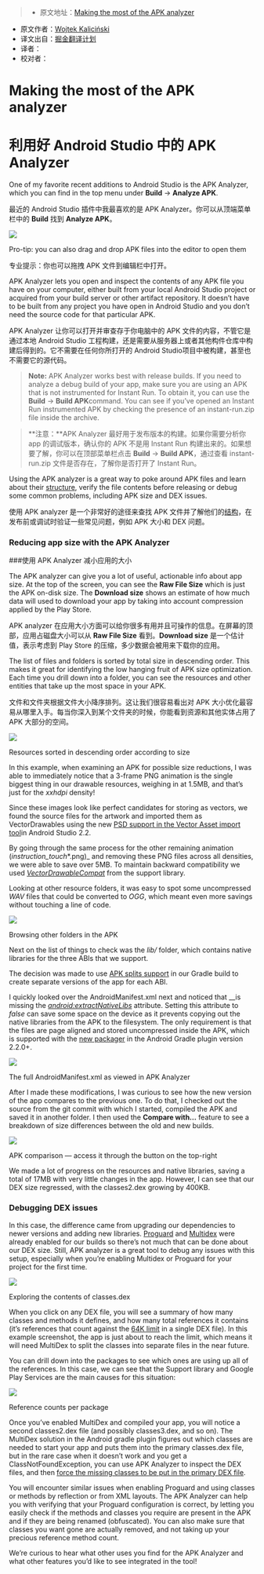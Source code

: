 > * 原文地址：[Making the most of the APK analyzer](https://medium.com/google-developers/making-the-most-of-the-apk-analyzer-c066cb871ea2#.k0s1s1kgl)
* 原文作者：[Wojtek Kaliciński](https://medium.com/@wkalicinski)
* 译文出自：[掘金翻译计划](https://github.com/xitu/gold-miner)
* 译者：
* 校对者：

# Making the most of the APK analyzer
# 利用好 Android Studio 中的 APK Analyzer






One of my favorite recent additions to Android Studio is the APK Analyzer, which you can find in the top menu under **Build** → **Analyze APK**.

最近的 Android Studio 插件中我最喜欢的是 APK Analyzer。你可以从顶端菜单栏中的 **Build** 找到 **Analyze APK**。



![](https://d262ilb51hltx0.cloudfront.net/max/800/0*RiXOWhjkTw8ELX7M.)

Pro-tip: you can also drag and drop APK files into the editor to open them

专业提示：你也可以拖拽 APK 文件到编辑栏中打开。



APK Analyzer lets you open and inspect the contents of any APK file you have on your computer, either built from your local Android Studio project or acquired from your build server or other artifact repository. It doesn’t have to be built from any project you have open in Android Studio and you don’t need the source code for that particular APK.

APK Analyzer 让你可以打开并审查存于你电脑中的 APK 文件的内容，不管它是通过本地 Android Studio 工程构建，还是需要从服务器上或者其他构件仓库中构建后得到的。它不需要在任何你所打开的 Android Studio项目中被构建，甚至也不需要它的源代码。

> **Note:** APK Analyzer works best with release builds. If you need to analyze a debug build of your app, make sure you are using an APK that is not instrumented for Instant Run. To obtain it, you can use the **Build** → **Build APK**command. You can see if you’ve opened an Instant Run instrumented APK by checking the presence of an instant-run.zip file inside the archive.

> **注意：**APK Analyzer 最好用于发布版本的构建。如果你需要分析你 app 的调试版本，确认你的 APK 不是用 Instant Run 构建出来的。如果想要了解，你可以在顶部菜单栏点击 **Build** → **Build APK**，通过查看 instant-run.zip 文件是否存在，了解你是否打开了 Instant Run。

Using the APK analyzer is a great way to poke around APK files and learn about their [structure](https://developer.android.com/topic/performance/reduce-apk-size.html#apk-structure), verify the file contents before releasing or debug some common problems, including APK size and DEX issues.

使用 APK analyzer 是一个非常好的途径来查找 APK 文件并了解他们的[结构](https://developer.android.com/topic/performance/reduce-apk-size.html#apk-structure)，在发布前或调试时验证一些常见问题，例如 APK 大小和 DEX 问题。

### Reducing app size with the APK Analyzer
###使用 APK Analyzer 减小应用的大小

The APK analyzer can give you a lot of useful, actionable info about app size. At the top of the screen, you can see the **Raw File Size** which is just the APK on-disk size. The **Download size** shows an estimate of how much data will used to download your app by taking into account compression applied by the Play Store.

APK analyzer 在应用大小方面可以给你很多有用并且可操作的信息。在屏幕的顶部，应用占磁盘大小可以从 **Raw File Size** 看到。**Download size** 是一个估计值，表示考虑到 Play Store 的压缩，多少数据会被用来下载你的应用。

The list of files and folders is sorted by total size in descending order. This makes it great for identifying the low hanging fruit of APK size optimization. Each time you drill down into a folder, you can see the resources and other entities that take up the most space in your APK.

文件和文件夹根据文件大小降序排列。这让我们很容易看出对 APK 大小优化最容易从哪里入手。每当你深入到某个文件夹的时候，你能看到资源和其他实体占用了 APK 大部分的空间。



![](https://d262ilb51hltx0.cloudfront.net/max/800/0*DRt5aMTeoIKdwYG1.)

Resources sorted in descending order according to size



In this example, when examining an APK for possible size reductions, I was able to immediately notice that a 3-frame PNG animation is the single biggest thing in our drawable resources, weighing in at 1.5MB, and that’s just for the _xxhdpi_ density!

Since these images look like perfect candidates for storing as vectors, we found the source files for the artwork and imported them as VectorDrawables using the new [PSD support in the Vector Asset import tool](https://developer.android.com/studio/write/vector-asset-studio.html)in Android Studio 2.2.

By going through the same process for the other remaining animation (_instruction_touch_*.png)_ and removing these PNG files across all densities, we were able to save over 5MB. To maintain backward compatibility we used [_VectorDrawableCompat_](https://medium.com/@chrisbanes/appcompat-v23-2-age-of-the-vectors-91cbafa87c88) from the support library.

Looking at other resource folders, it was easy to spot some uncompressed _WAV_ files that could be converted to _OGG_, which meant even more savings without touching a line of code.



![](https://d262ilb51hltx0.cloudfront.net/max/600/0*AcjFk-xj6PKOXRWe.)

Browsing other folders in the APK



Next on the list of things to check was the _lib/_ folder, which contains native libraries for the three ABIs that we support.

The decision was made to use [APK splits support](https://developer.android.com/studio/build/configure-apk-splits.html) in our Gradle build to create separate versions of the app for each ABI.

I quickly looked over the AndroidManifest.xml next and noticed that __is missing the [_android:extractNativeLibs_](https://developer.android.com/reference/android/R.attr.html#extractNativeLibs) attribute. Setting this attribute to _false_ can save some space on the device as it prevents copying out the native libraries from the APK to the filesystem. The only requirement is that the files are page aligned and stored uncompressed inside the APK, which is supported with the [new packager](http://android-developers.blogspot.com/2016/11/understanding-apk-packaging-in-android-studio-2-2.html) in the Android Gradle plugin version 2.2.0+.



![](https://d262ilb51hltx0.cloudfront.net/max/800/0*VgknN7SJh9z7hOya.)

The full AndroidManifest.xml as viewed in APK Analyzer



After I made these modifications, I was curious to see how the new version of the app compares to the previous one. To do that, I checked out the source from the git commit with which I started, compiled the APK and saved it in another folder. I then used the **Compare with…** feature to see a breakdown of size differences between the old and new builds.



![](https://d262ilb51hltx0.cloudfront.net/max/800/0*W_ZzJpAzon5xAHpc.)

APK comparison — access it through the button on the top-right



We made a lot of progress on the resources and native libraries, saving a total of 17MB with very little changes in the app. However, I can see that our DEX size regressed, with the classes2.dex growing by 400KB.

### Debugging DEX issues

In this case, the difference came from upgrading our dependencies to newer versions and adding new libraries. [Proguard](https://developer.android.com/studio/build/shrink-code.html#shrink-code) and [Multidex](https://developer.android.com/studio/build/multidex.html) were already enabled for our builds so there’s not much that can be done about our DEX size. Still, APK analyzer is a great tool to debug any issues with this setup, especially when you’re enabling Multidex or Proguard for your project for the first time.



![](https://d262ilb51hltx0.cloudfront.net/max/800/0*bOKK2M9iFTXVfUrs.)

Exploring the contents of classes.dex



When you click on any DEX file, you will see a summary of how many classes and methods it defines, and how many total references it contains (it’s references that count against the [64K limit](https://developer.android.com/studio/build/multidex.html#about) in a single DEX file). In this example screenshot, the app is just about to reach the limit, which means it will need MultiDex to split the classes into separate files in the near future.

You can drill down into the packages to see which ones are using up all of the references. In this case, we can see that the Support library and Google Play Services are the main causes for this situation:



![](https://d262ilb51hltx0.cloudfront.net/max/800/0*_X6y5PXnNG_e_QK-.)

Reference counts per package



Once you’ve enabled MultiDex and compiled your app, you will notice a second classes2.dex file (and possibly classes3.dex, and so on). The MultiDex solution in the Android gradle plugin figures out which classes are needed to start your app and puts them into the primary classes.dex file, but in the rare case when it doesn’t work and you get a ClassNotFoundException, you can use APK Analyzer to inspect the DEX files, and then [force the missing classes to be put in the primary DEX file](http://google.github.io/android-gradle-dsl/2.2/com.android.build.gradle.internal.dsl.ProductFlavor.html#com.android.build.gradle.internal.dsl.ProductFlavor:multiDexKeepFile).

You will encounter similar issues when enabling Proguard and using classes or methods by reflection or from XML layouts. The APK Analyzer can help you with verifying that your Proguard configuration is correct, by letting you easily check if the methods and classes you require are present in the APK and if they are being renamed (obfuscated). You can also make sure that classes you want gone are actually removed, and not taking up your precious reference method count.

We’re curious to hear what other uses you find for the APK Analyzer and what other features you’d like to see integrated in the tool!





